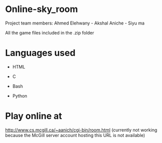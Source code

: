 # Online-sky_room
Project team members: Ahmed Elehwany - Akshal Aniche - Siyu ma

All the game files included in the .zip folder

# Languages used 

* HTML

* C

* Bash

* Python

# Play online at

http://www.cs.mcgill.ca/~aanich/cgi-bin/room.html  (currently not working because the McGill server account hosting this URL is not available)


